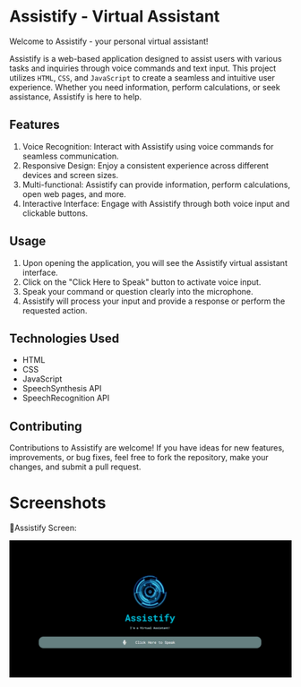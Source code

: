 # Assistify - Virtual Assistant

Welcome to Assistify - your personal virtual assistant!

Assistify is a web-based application designed to assist users with various tasks and inquiries through voice commands and text input. This project utilizes `HTML`, `CSS`, and `JavaScript` to create a seamless and intuitive user experience. Whether you need information, perform calculations, or seek assistance, Assistify is here to help.

## Features

1. Voice Recognition: Interact with Assistify using voice commands for seamless communication.
2. Responsive Design: Enjoy a consistent experience across different devices and screen sizes.
3. Multi-functional: Assistify can provide information, perform calculations, open web pages, and more.
4. Interactive Interface: Engage with Assistify through both voice input and clickable buttons.

## Usage

1. Upon opening the application, you will see the Assistify virtual assistant interface.
2. Click on the "Click Here to Speak" button to activate voice input.
3. Speak your command or question clearly into the microphone.
4. Assistify will process your input and provide a response or perform the requested action.

## Technologies Used

- HTML
- CSS
- JavaScript
- SpeechSynthesis API
- SpeechRecognition API

## Contributing

Contributions to Assistify are welcome! If you have ideas for new features, improvements, or bug fixes, feel free to fork the repository, make your changes, and submit a pull request.

# Screenshots

📌Assistify Screen:

![Assistify Screen](https://github.com/newaz10/Assistify/blob/main/assets/Assistify_Screen.PNG)
